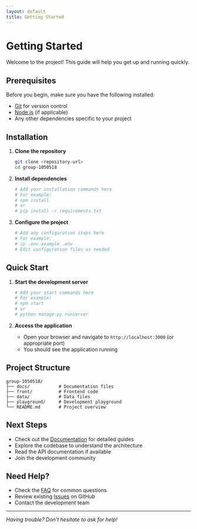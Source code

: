 ```yaml
---
layout: default
title: Getting Started
---
```


# Getting Started

Welcome to the project! This guide will help you get up and running quickly.

## Prerequisites

Before you begin, make sure you have the following installed:

- [Git](https://git-scm.com/) for version control
- [Node.js](https://nodejs.org/) (if applicable)
- Any other dependencies specific to your project

## Installation

1. **Clone the repository**
   ```bash
   git clone <repository-url>
   cd group-1050518
   ```

2. **Install dependencies**
   ```bash
   # Add your installation commands here
   # For example:
   # npm install
   # or
   # pip install -r requirements.txt
   ```

3. **Configure the project**
   ```bash
   # Add any configuration steps here
   # For example:
   # cp .env.example .env
   # Edit configuration files as needed
   ```

## Quick Start

1. **Start the development server**
   ```bash
   # Add your start commands here
   # For example:
   # npm start
   # or
   # python manage.py runserver
   ```

2. **Access the application**
   - Open your browser and navigate to `http://localhost:3000` (or appropriate port)
   - You should see the application running

## Project Structure

```
group-1050518/
├── docs/           # Documentation files
├── front/          # Frontend code
├── data/           # Data files
├── playground/     # Development playground
└── README.md       # Project overview
```

## Next Steps

- Check out the [Documentation](/docs/) for detailed guides
- Explore the codebase to understand the architecture
- Read the API documentation if available
- Join the development community

## Need Help?

- Check the [FAQ](/docs/faq/) for common questions
- Review existing [Issues](https://github.com/your-repo/issues) on GitHub
- Contact the development team

---

*Having trouble? Don't hesitate to ask for help!*